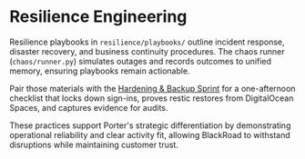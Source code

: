# Resilience Engineering

Resilience playbooks in `resilience/playbooks/` outline incident response, disaster recovery, and business continuity procedures. The chaos runner (`chaos/runner.py`) simulates outages and records outcomes to unified memory, ensuring playbooks remain actionable.

Pair those materials with the [Hardening & Backup Sprint](HARDENING_AND_BACKUP_PLAYBOOK.md) for a one-afternoon checklist that locks down sign-ins, proves restic restores from DigitalOcean Spaces, and captures evidence for audits.

These practices support Porter's strategic differentiation by demonstrating operational reliability and clear activity fit, allowing BlackRoad to withstand disruptions while maintaining customer trust.
